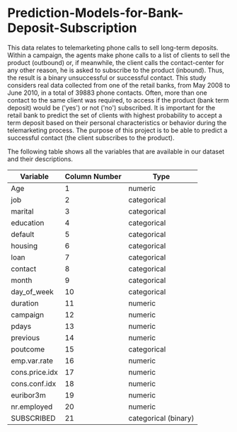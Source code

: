 # Prediction-Models-for-Bank-Deposit-Subscription

This data relates to telemarketing phone calls to sell long-term deposits. Within a campaign, the agents make phone calls to a list of clients to sell the product (outbound) or, if meanwhile, the client calls the contact-center for any other reason, he is asked to subscribe to the product (inbound). Thus, the result is a binary unsuccessful or successful contact. This study considers real data collected from one of the retail banks, from May 2008 to June 2010, in a total of 39883 phone contacts. Often, more than one contact to the same client was required, to access if the product (bank term deposit) would be ('yes') or not ('no') subscribed. It is important for the retail bank to predict the set of clients with highest probability to accept a term deposit based on their personal characteristics or behavior during the telemarketing process. The purpose of this project is to be able to predict a successful contact (the client subscribes to the product).

The following table shows all the variables that are available in our dataset and their descriptions.

Variable | Column Number | Type 
--- | --- | --- 
Age | 1 | numeric 
job	| 2	| categorical
marital | 3	| categorical
education |	4 |	categorical
default	| 5 |	categorical
housing	| 6	| categorical
loan	| 7	| categorical
contact	| 8	| categorical
month	| 9	| categorical  
day_of_week	| 10 |	categorical
duration |	11	| numeric
campaign	| 12	| numeric
pdays	| 13	| numeric
previous	| 14	| numeric
poutcome	| 15	| categorical
emp.var.rate	| 16	| numeric
cons.price.idx	| 17	| numeric
cons.conf.idx	| 18	| numeric
euribor3m	| 19	| numeric
nr.employed	| 20	| numeric
SUBSCRIBED	| 21	| categorical (binary)


